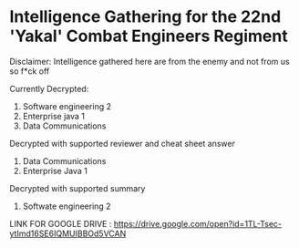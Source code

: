# Intelligence Gathering for the 22nd 'Yakal' Combat Engineers Regiment

Disclaimer: Intelligence gathered here are from the enemy and not from us so f*ck off

Currently Decrypted:
  1. Software engineering 2
  2. Enterprise java 1
  3. Data Communications
  
Decrypted with supported reviewer and cheat sheet answer
  1. Data Communications
  2. Enterprise Java 1
  
Decrypted with supported summary
  1. Softwate engineering 2


LINK FOR GOOGLE DRIVE : https://drive.google.com/open?id=1TL-Tsec-ytImd16SE6IQMUIBBOd5VCAN
